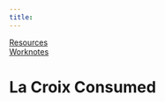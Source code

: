 ```yaml
---
title: 
---
```

[Resources](./resources.md)  
[Worknotes](./worknotes.md)

<h1>La Croix Consumed <span id="la-croix"></span></h1>

<script>
        let la_croix = document.getElementById("la-croix");
        let one_day = 1000 * 60 * 60 * 24;
        let start = new Date("Sept 03, 2019 08:00:00");
        let today = new Date();
        let la_croix_pre = Math.round(today.getTime() - start.getTime()) / (one_day);
        let la_croix_consumed = la_croix_pre.toFixed(0) * 2;
        la_croix.innerHTML = la_croix_consumed;
</script>